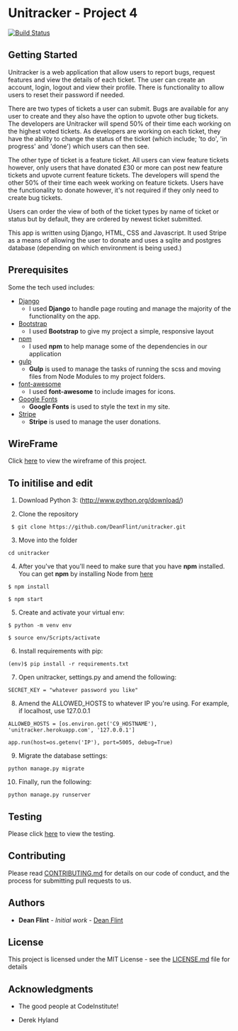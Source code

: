 # Unitracker - Project 4

[![Build Status](https://travis-ci.org/DeanFlint/unitracker.svg?branch=master)](https://travis-ci.org/DeanFlint/unitracker)

## Getting Started

Unitracker is a web application that allow users to report bugs, request features and view the details of each ticket.
The user can create an account, login, logout and view their profile. There is functionality to allow users to reset their password if needed. 

There are two types of tickets a user can submit. Bugs are available for any user to create and they also have the option to upvote other bug tickets. The developers are Unitracker will spend 50% of their time each working on the highest voted tickets. As developers are working on each ticket, they have the ability to change the status of the ticket (which include; 'to do', 'in progress' and 'done') which users can then see. 

The other type of ticket is a feature ticket. All users can view feature tickets however, only users that have donated £30 or more can post new feature tickets and upvote current feature tickets. The developers will spend the other 50% of their time each week working on feature tickets. Users have the functionality to donate however, it's not required if they only need to create bug tickets.

Users can order the view of both of the ticket types by name of ticket or status but by default, they are ordered by newest ticket submitted.

This app is written using Django, HTML, CSS and Javascript. It used Stripe as a means of allowing the user to donate and uses a sqlite and postgres database (depending on which environment is being used.)



## Prerequisites

Some the tech used includes:

- [Django](https://www.djangoproject.com/)
    - I used **Django** to handle page routing and manage the majority of the functionality on the app.
- [Bootstrap](http://getbootstrap.com/)
    - I used **Bootstrap** to give my project a simple, responsive layout
- [npm](https://www.npmjs.com/)
    - I used **npm** to help manage some of the dependencies in our application
- [gulp](https://gulpjs.com/)
    - **Gulp** is used to manage the tasks of running the scss and moving files from Node Modules to my project folders.
- [font-awesome](http://fontawesome.io/)
    - I used **font-awesome** to include images for icons.
- [Google Fonts](https://fonts.google.com/) 
    - **Google Fonts** is used to style the text in my site.
- [Stripe](https://stripe.com/gb) 
    - **Stripe** is used to manage the user donations.


## WireFrame

Click [here](wireframe.pdf) to view the wireframe of this project.

## To initilise and edit

1. Download Python 3: (http://www.python.org/download/)

2. Clone the repository 

``` $ git clone https://github.com/DeanFlint/unitracker.git```

3. Move into the folder

``` cd unitracker ```

4. After you've that you'll need to make sure that you have **npm** installed. You can get **npm** by installing Node from [here](https://nodejs.org/en/)

``` $ npm install ```

``` $ npm start ```


5. Create and activate your virtual env:

``` $ python -m venv env ```

``` $ source env/Scripts/activate ```

6. Install requirements with pip:

``` (env)$ pip install -r requirements.txt ```


7. Open unitracker, settings.py and amend the following:

``` SECRET_KEY = "whatever password you like" ```

8. Amend the ALLOWED_HOSTS to whatever IP you're using. For example, if localhost, use 127.0.0.1

``` ALLOWED_HOSTS = [os.environ.get('C9_HOSTNAME'), 'unitracker.herokuapp.com', '127.0.0.1'] ```

``` app.run(host=os.getenv('IP'), port=5005, debug=True) ```

9. Migrate the database settings:

``` python manage.py migrate ```

10. Finally, run the following:

``` python manage.py runserver ```


## Testing

Please click [here](/tests) to view the testing.


## Contributing

Please read [CONTRIBUTING.md](https://gist.github.com/PurpleBooth/b24679402957c63ec426) for details on our code of conduct, and the process for submitting pull requests to us.

## Authors

* **Dean Flint** - *Initial work* - [Dean Flint](https://github.com/DeanFlint)


## License

This project is licensed under the MIT License - see the [LICENSE.md](LICENSE.md) file for details

## Acknowledgments

* The good people at CodeInstitute!

* Derek Hyland